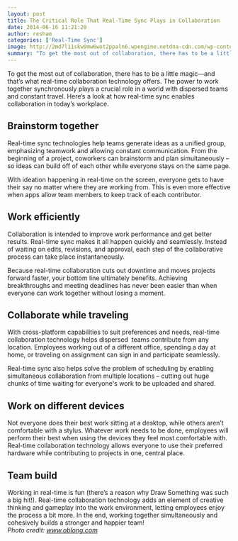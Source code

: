 ```yaml
---
layout: post
title: The Critical Role That Real-Time Sync Plays in Collaboration
date: 2014-06-16 11:21:29
author: resham
categories: ['Real-Time Sync']
image: http://2md7l11skw9mw6wot2ppaln6.wpengine.netdna-cdn.com/wp-content/uploads/2014/06/Oblong-Mezzanine-Bring-Your-Own-Device.jpg
summary: "To get the most out of collaboration, there has to be a little magic—and that’s what real-time collaboration technology offers. The power to work together synchronously plays a crucial role in a world with dispersed teams and constant travel. Here’s a look at how real-time sync enables collaboration in today’s workplace."
---
```

To get the most out of collaboration, there has to be a little magic—and that’s what real-time collaboration technology offers. The power to work together synchronously plays a crucial role in a world with dispersed teams and constant travel. Here’s a look at how real-time sync enables collaboration in today’s workplace.<!--more-->
<h2><b>Brainstorm together</b></h2>
Real-time sync technologies help teams generate ideas as a unified group, emphasizing teamwork and allowing constant communication. From the beginning of a project, coworkers can brainstorm and plan simultaneously – so ideas can build off of each other while everyone stays on the same page.

With ideation happening in real-time on the screen, everyone gets to have their say no matter where they are working from. This is even more effective when apps allow team members to keep track of each contributor.
<h2><b>Work efficiently </b></h2>
Collaboration is intended to improve work performance and get better results. Real-time sync makes it all happen quickly and seamlessly. Instead of waiting on edits, revisions, and approval, each step of the collaborative process can take place instantaneously.

Because real-time collaboration cuts out downtime and moves projects forward faster, your bottom line ultimately benefits. Achieving breakthroughs and meeting deadlines has never been easier than when everyone can work together without losing a moment.
<h2><b>Collaborate while traveling</b></h2>
With cross-platform capabilities to suit preferences and needs, real-time collaboration technology helps dispersed  teams contribute from any location. Employees working out of a different office, spending a day at home, or traveling on assignment can sign in and participate seamlessly.

Real-time sync also helps solve the problem of scheduling by enabling simultaneous collaboration from multiple locations – cutting out huge chunks of time waiting for everyone's work to be uploaded and shared.
<h2><b>Work on different devices</b></h2>
Not everyone does their best work sitting at a desktop, while others aren’t comfortable with a stylus. Whatever work needs to be done, employees will perform their best when using the devices they feel most comfortable with. Real-time collaboration technology allows everyone to use their preferred hardware while contributing to projects in one, central place.
<h2><b>Team build</b></h2>
Working in real-time is fun (there’s a reason why Draw Something was such a big hit!). Real-time collaboration technology adds an element of creative thinking and gameplay into the work environment, letting employees enjoy the process a bit more. In the end, working together simultaneously and cohesively builds a stronger and happier team!

<address>Photo credit: <a href="http://www.oblong.com/mezzanine/benefits/">www.oblong.com</a></address>